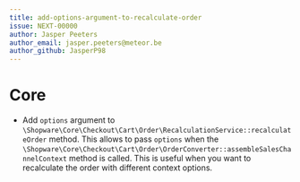 ```yaml
---
title: add-options-argument-to-recalculate-order
issue: NEXT-00000
author: Jasper Peeters
author_email: jasper.peeters@meteor.be
author_github: JasperP98
---
```

# Core
* Add `options` argument to `\Shopware\Core\Checkout\Cart\Order\RecalculationService::recalculateOrder` method. This allows to pass `options` when the `\Shopware\Core\Checkout\Cart\Order\OrderConverter::assembleSalesChannelContext` method is called. This is useful when you want to recalculate the order with different context options.
